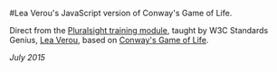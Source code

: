 #Lea Verou's JavaScript version of Conway's Game of Life.

Direct from the [Pluralsight training module](http://www.pluralsight.com/courses/play-by-play-lea-verou), taught by W3C Standards Genius, [Lea Verou](http://lea.verou.me), based on [Conway's Game of Life](https://en.wikipedia.org/wiki/Conway%27s_Game_of_Life).

_July 2015_

